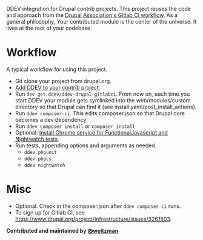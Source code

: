 DDEV integration for Drupal contrib projects. This project reuses the code and approach from the [Drupal Association's Gitlab CI workflow](https://git.drupalcode.org/project/gitlab_templates/). As a general philosophy, Your contributed module is the center of the universe. It lives at the root of your codebase.

Workflow
============

A typical workflow for using this project.

- Git clone your project from drupal.org. 
- [Add DDEV to your contrib project](https://ddev.readthedocs.io/en/latest/users/project/). 
- Run `dev get ddev/ddev-drupal-gitlabci`. From now on, each time you start DDEV your module gets symlinked into the web/modules/custom directory so that Drupal can find it (see install.yaml/post_install_actions).
- Run `ddev composer-ci`. This edits composer.json so that Drupal core becomes a dev dependency.
- Run `ddev composer install` or `composer install`
- Optional: [Install Chrome service for FunctionalJavascript and Nightwatch tests](https://github.com/ddev/ddev-selenium-standalone-chrome).
- Run tests, appending options and arguments as needed. 
  - `ddev phpunit`
  - `ddev phpcs`
  - `ddev nightwatch`

Misc
=======
- Optional. Check in the composer.json after `ddev composer-ci` runs.
- To sign up for Gitlab CI, see https://www.drupal.org/project/infrastructure/issues/3261803.

**Contributed and maintained by [@weitzman](https://github.com/weitzman)**
